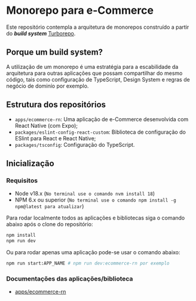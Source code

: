 # Monorepo para e-Commerce

Este repositório contempla a arquitetura de monorepos construído a partir do **_build system_** [Turborepo](https://turbo.build/repo).

## Porque um build system?

A utilização de um monorepo é uma estratégia para a escabilidade da arquitetura para outras aplicações que possam compartilhar do mesmo código, tais como configuração de TypeScript, Design System e regras de negócio de dominío por exemplo.

## Estrutura dos repositórios

- `apps/ecommerce-rn`: Uma aplicação de e-Commerce desenvolvida com React Native (com Expo);
- `packages/eslint-config-react-custom`: Biblioteca de configuração do ESlint para React e React Native;
- `packages/tsconfig`: Configuração do TypeScript.

## Inicialização

### Requisitos

- Node v18.x (`No terminal use o comando nvm install 18`)
- NPM 6.x ou superior (`No terminal use o comando npm install -g npm@latest para atualizar`)

Para rodar localmente todos as aplicações e bibliotecas siga o comando abaixo após o clone do repositório:

```bash
npm install
npm run dev
```

Ou para rodar apenas uma aplicação pode-se usar o comando abaixo:

```bash
npm run start:APP_NAME # npm run dev:ecommerce-rn por exemplo
```

### Documentações das aplicações/biblioteca

- [apps/ecommerce-rn](./apps/ecommerce-rn/README.md)
